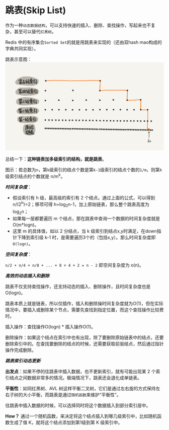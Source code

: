 # 跳表(Skip List)

作为一种`动态数据结构`，可以支持快速的插入、删除、查找操作，写起来也不复杂，甚至可以替代`红黑树`。

Redis 中的有序集合`Sorted Set`的就是用跳表来实现的（还由双hash mao构成的字典共同实现）。

跳表示意图：
![跳表示意图](./imgs/skip_list.jpg)

总结一下：**这种链表加多级索引的结构，就是跳表**。

图示：若总数为`n`，第`k`级索引的结点个数是第`k-1`级索引的结点个数的`1/m`，则第`k`级索引结点的个数就是 n/m<sup>k</sup>。

***时间复杂度***：

- 假设索引有 h 级，最高级的索引有 2 个结点。通过上面的公式，可以得到 n/(2<sup>h</sup>)=2；移项可得 h=log<sub>2</sub>n-1，加上原始链表，那么整个跳表高度为log<sub>2</sub>n；
- 如果每一层都要遍历 m 个结点，那在跳表中查询一个数据的时间复杂度就是 O(m*logn)。
- 这里 m 的具体值，如以 2 分结点，当 k 级索引到结点x,y时满足，在down指针下降到索引级 k-1 时，是需要遍历3个的（包括x,y）。那么时间复杂度即`O(logn)`。

***空间复杂度***：

`n/2 + n/4 + n/8 + ... + 8 + 4 + 2 = n - 2` 即空间复杂度为 o(n)。

***高效的动态插入和删除***

跳表不仅支持查找操作，还支持动态的插入、删除操作，且时间复杂度也是 O(logn)。

跳表本质上就是链表，所以仅插作，插入和删除操时间复杂度就为O(1)，但在实际情况中，要插入或删除某个节点，需要先查找到指定位置，而这个查找操作比较费时。

插入操作：查找操作O(logn) * 插入操作O(1)。

删除操作：如果这个结点在索引中也有出现，除了要删除原始链表中的结点，还要删除索引中的。在查找要删除的结点的时候，还需要获取前驱结点，然后通过指针操作完成删除。

***跳表索引动态更新***

**出发点**：如果不停的往跳表中插入数据，也不更新索引，就有可能出现某 2 个索引结点之间数据非常多的情况。极端情况下，跳表还会退化成单链表。

**平衡性**：如同红黑树、AVL 树这样平衡二叉树，它们是通过左右旋的方式保持左右子树的大小平衡，而跳表是通过`随机函数`来维护“平衡性”。

往跳表中插入数据的时候，可以选择同时将这个数据插入到部分索引层中。

**How？** 通过一个随机函数，来决定将这个结点插入到哪几级索引中，比如随机函数生成了值 K，就将这个结点添加到第1级到第 K 级索引中。
